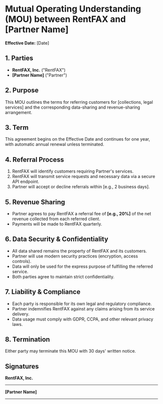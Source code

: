 # Mutual Operating Understanding (MOU) between RentFAX and [Partner Name]

**Effective Date:** [Date]

## 1. Parties

* **RentFAX, Inc.** ("RentFAX")
* **[Partner Name]** ("Partner")

## 2. Purpose

This MOU outlines the terms for referring customers for [collections, legal services] and the corresponding data-sharing and revenue-sharing arrangement.

## 3. Term

This agreement begins on the Effective Date and continues for one year, with automatic annual renewal unless terminated.

## 4. Referral Process

1. RentFAX will identify customers requiring Partner's services.
2. RentFAX will transmit service requests and necessary data via a secure API endpoint.
3. Partner will accept or decline referrals within [e.g., 2 business days].

## 5. Revenue Sharing

* Partner agrees to pay RentFAX a referral fee of **[e.g., 20%]** of the net revenue collected from each referred client.
* Payments will be made to RentFAX quarterly.

## 6. Data Security & Confidentiality

* All data shared remains the property of RentFAX and its customers.
* Partner will use modern security practices (encryption, access controls).
* Data will only be used for the express purpose of fulfilling the referred service.
* Both parties agree to maintain strict confidentiality.

## 7. Liability & Compliance

* Each party is responsible for its own legal and regulatory compliance.
* Partner indemnifies RentFAX against any claims arising from its service delivery.
* Data usage must comply with GDPR, CCPA, and other relevant privacy laws.

## 8. Termination

Either party may terminate this MOU with 30 days' written notice.

## Signatures

**RentFAX, Inc.**

___________________

**[Partner Name]**

___________________
